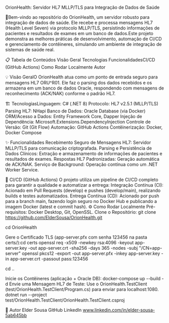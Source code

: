 OrionHealth: Servidor HL7 MLLP/TLS para Integração de Dados de Saúde 

🏥Bem-vindo ao repositório do OrionHealth, um servidor robusto para integração de dados de saúde. Ele recebe e processa mensagens HL7 (Health Level Seven) via protocolo MLLP/TLS, persistindo informações de pacientes e resultados de exames em um banco de dados.Este projeto demonstra as melhores práticas de desenvolvimento, automação de CI/CD e gerenciamento de contêineres, simulando um ambiente de integração de sistemas de saúde real.

📋 Tabela de Conteúdos
  Visão Geral
  Tecnologias
  FuncionalidadesCI/CD (GitHub Actions)
  Como Rodar Localmente
  Autor

💡 Visão GeralO OrionHealth atua como um ponto de entrada seguro para mensagens HL7 ORU^R01. Ele faz o parsing dos dados recebidos e os armazena em um banco de dados Oracle, respondendo com mensagens de reconhecimento (ACK/NAK) conforme o padrão HL7.

🏗️ TecnologiasLinguagem:
C# (.NET 8)
Protocolo: HL7 v2.5.1 (MLLP/TLS)
Parsing HL7: NHapi
Banco de Dados: Oracle Database (via Docker)
ORM/Acesso a Dados: Entity Framework Core, Dapper
Injeção de Dependência: Microsoft.Extensions.DependencyInjection
Controle de Versão: Git (Git Flow)
Automação: GitHub Actions
Contêinerização: Docker, Docker Compose

✨ Funcionalidades
  Recebimento Seguro de Mensagens HL7: Servidor MLLP/TLS para comunicação criptografada.
  Parsing e Persistência de Dados Clínicos: Extração e armazenamento de informações de pacientes e resultados de exames.
  Respostas HL7 Padronizadas: Geração automática de ACK/NAK.
  Serviço de Background: Operação contínua como um .NET Worker Service.
  
🚀 CI/CD (GitHub Actions)
  O projeto utiliza um pipeline de CI/CD completo para garantir a qualidade e automatizar a entrega:
  Integração Contínua (CI): Acionado em Pull Requests (develop) e pushes (develop/main), realizando builds e testes automatizados.
  Entrega Contínua (CD): Acionado por push para a branch main, fazendo login seguro no Docker Hub e publicando a imagem Docker (latest e commit hash).
⚙️ Como Rodar Localmente
  Pré-requisitos: Docker Desktop, Git, OpenSSL.
  Clone o Repositório: git clone https://github.com/ElderSousa/OrionHealth.git
  
  cd OrionHealth
  
  Gere o Certificado TLS (app-server.pfx com senha 123456 na pasta certs/):cd certs
  openssl req -x509 -newkey rsa:4096 -keyout app-server.key -out app-server.crt -sha256 -days 365 -nodes -subj "/CN=app-server"
  openssl pkcs12 -export -out app-server.pfx -inkey app-server.key -in app-server.crt -passout pass:123456
  
  cd ..
  
  Inicie os Contêineres (aplicação + Oracle DB): docker-compose up --build -d
  Envie uma Mensagem HL7 de Teste: Use o OrionHealth.TestClient (test/OrionHealth.TestClient/Program.cs) para enviar para localhost:1080.
  dotnet run --project test/OrionHealth.TestClient/OrionHealth.TestClient.csproj

👤 Autor
  Elder Sousa
  GitHub
  LinkedIn www.linkedin.com/in/elder-sousa-5ab645bb
